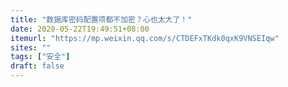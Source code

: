 ```yaml
---
title: "数据库密码配置项都不加密？心也太大了！"
date: 2020-05-22T19:49:51+08:00
itemurl: "https://mp.weixin.qq.com/s/CTDEFxTKdk0qxK9VNSEIqw"
sites: ""
tags: ["安全"]
draft: false
---
```


